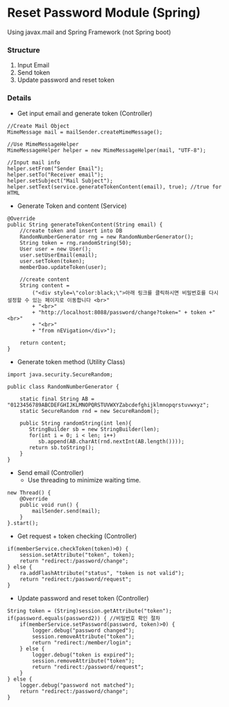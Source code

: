 Reset Password Module (Spring)
=====================

Using javax.mail and Spring Framework
(not Spring boot)

### Structure
1. Input Email 
2. Send token 
3. Update password and reset token

### Details
* Get input email and generate token (Controller)
```
//Create Mail Object
MimeMessage mail = mailSender.createMimeMessage();

//Use MimeMessageHelper
MimeMessageHelper helper = new MimeMessageHelper(mail, "UTF-8");

//Input mail info
helper.setFrom("Sender Email");
helper.setTo("Receiver email");
helper.setSubject("Mail Subject");
helper.setText(service.generateTokenContent(email), true); //true for HTML
```

* Generate Token and content (Service)

```
@Override
public String generateTokenContent(String email) {
    //create token and insert into DB
    RandomNumberGenerator rng = new RandomNumberGenerator();
    String token = rng.randomString(50);
    User user = new User();
    user.setUserEmail(email);
    user.setToken(token);
    memberDao.updateToken(user);
    
    //create content
    String content = 
        ("<div style=\"color:black;\">아래 링크를 클릭하시면 비밀번호를 다시 설정할 수 있는 페이지로 이동합니다 <br>"
        + "<br>"
        + "http://localhost:8088/password/change?token=" + token +"<br>"
        + "<br>"
        + "from nEVigation</div>");

    return content;
}
```

* Generate token method (Utility Class)
```
import java.security.SecureRandom;

public class RandomNumberGenerator {
	
	static final String AB = "0123456789ABCDEFGHIJKLMNOPQRSTUVWXYZabcdefghijklmnopqrstuvwxyz";
	static SecureRandom rnd = new SecureRandom();

	public String randomString(int len){
	   StringBuilder sb = new StringBuilder(len);
	   for(int i = 0; i < len; i++)
	      sb.append(AB.charAt(rnd.nextInt(AB.length())));
	   return sb.toString();
	}
}
```

* Send email (Controller)
    * Use threading to minimize waiting time.
```
new Thread() {
    @Override
    public void run() {
        mailSender.send(mail);
    }
}.start();
```

* Get request + token checking (Controller)

```
if(memberService.checkToken(token)>0) {
    session.setAttribute("token", token);
    return "redirect:/password/change";
} else {
    ra.addFlashAttribute("status", "token is not valid");
    return "redirect:/password/request";
}
```

* Update password and reset token (Controller)
```
String token = (String)session.getAttribute("token");
if(password.equals(password2)) { //비밀번호 확인 절차
    if(memberService.setPassword(password, token)>0) {
        logger.debug("password changed");
        session.removeAttribute("token");
        return "redirect:/member/login";
    } else {
        logger.debug("token is expired");
        session.removeAttribute("token");
        return "redirect:/password/request";
    }
} else {
    logger.debug("password not matched");
    return "redirect:/password/change";
}
```
